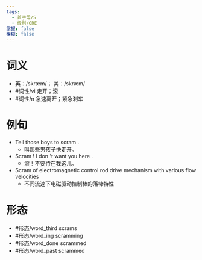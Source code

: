 ```yaml
---
tags:
  - 首字母/S
  - 级别/GRE
掌握: false
模糊: false
---
```

# 词义
- 英：/skræm/； 美：/skræm/
- #词性/vi  走开；滚
- #词性/n  急速离开；紧急刹车
# 例句
- Tell those boys to scram .
	- 叫那些男孩子快走开。
- Scram ! I don 't want you here .
	- 滚！不要待在我这儿。
- Scram of electromagnetic control rod drive mechanism with various flow velocities
	- 不同流速下电磁驱动控制棒的落棒特性
# 形态
- #形态/word_third scrams
- #形态/word_ing scramming
- #形态/word_done scrammed
- #形态/word_past scrammed
